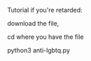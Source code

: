 Tutorial if you're retarded:

download the file,

cd where you have the file

python3 anti-lgbtq.py
